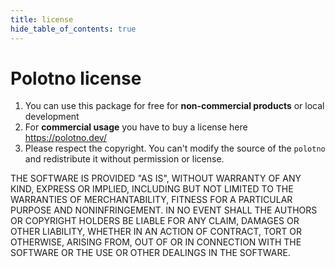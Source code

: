 ```yaml
---
title: license
hide_table_of_contents: true
---
```


# Polotno license

1. You can use this package for free for **non-commercial products** or local development
2. For **commercial usage** you have to buy a license here https://polotno.dev/
3. Please respect the copyright. You can't modify the source of the `polotno` and redistribute it without permission or license.

THE SOFTWARE IS PROVIDED "AS IS", WITHOUT WARRANTY OF ANY KIND, EXPRESS OR
IMPLIED, INCLUDING BUT NOT LIMITED TO THE WARRANTIES OF MERCHANTABILITY,
FITNESS FOR A PARTICULAR PURPOSE AND NONINFRINGEMENT. IN NO EVENT SHALL THE
AUTHORS OR COPYRIGHT HOLDERS BE LIABLE FOR ANY CLAIM, DAMAGES OR OTHER
LIABILITY, WHETHER IN AN ACTION OF CONTRACT, TORT OR OTHERWISE, ARISING FROM,
OUT OF OR IN CONNECTION WITH THE SOFTWARE OR THE USE OR OTHER DEALINGS IN THE
SOFTWARE.
